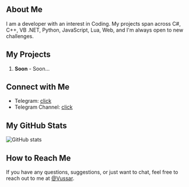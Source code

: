 ## About Me
I am a developer with an interest in Coding. My projects span across C#, C++, VB .NET, Python, JavaScript, Lua, Web, and I'm always open to new challenges.

## My Projects
1. **Soon** - Soon...

## Connect with Me
- Telegram: [click](https://t.me/Vussar)
- Telegram Channel: [click](https://t.me/Vussar_Developer)

## My GitHub Stats
![GitHub stats](https://github-readme-stats.vercel.app/api?username=Vussar&show_icons=true&theme=transparent)

## How to Reach Me
If you have any questions, suggestions, or just want to chat, feel free to reach out to me at [@Vussar](https://t.me/Vussar).
